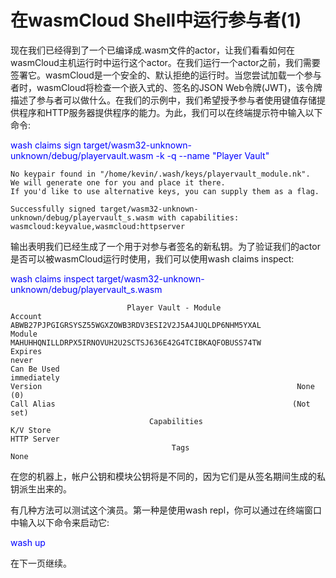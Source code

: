 # 在wasmCloud Shell中运行参与者(1)

现在我们已经得到了一个已编译成.wasm文件的actor，让我们看看如何在wasmCloud主机运行时中运行这个actor。在我们运行一个actor之前，我们需要签署它。wasmCloud是一个安全的、默认拒绝的运行时。当您尝试加载一个参与者时，wasmCloud将检查一个嵌入式的、签名的JSON Web令牌(JWT)，该令牌描述了参与者可以做什么。在我们的示例中，我们希望授予参与者使用键值存储提供程序和HTTP服务器提供程序的能力。为此，我们可以在终端提示符中输入以下命令:

<font color=Blue>wash claims sign target/wasm32-unknown-unknown/debug/playervault.wasm -k -q --name "Player Vault"</font>

```text
No keypair found in "/home/kevin/.wash/keys/playervault_module.nk".
We will generate one for you and place it there.
If you'd like to use alternative keys, you can supply them as a flag.

Successfully signed target/wasm32-unknown-unknown/debug/playervault_s.wasm with capabilities: wasmcloud:keyvalue,wasmcloud:httpserver
```

输出表明我们已经生成了一个用于对参与者签名的新私钥。为了验证我们的actor是否可以被wasmCloud运行时使用，我们可以使用wash claims inspect:

<font color=Blue>wash claims inspect target/wasm32-unknown-unknown/debug/playervault_s.wasm</font>

```text
                          Player Vault - Module
Account        ABWB27PJPGIGRSYSZ55WGXZOWB3RDV3ESI2V2J5A4JUQLDP6NHM5YXAL
Module         MAHUHHQNILLDRPX5IRNOVUH2U2SCTSJ636E42G4TCIBKAQFOBUSS74TW
Expires                                                               never
Can Be Used                                                     immediately
Version                                                         None (0)
Call Alias                                                     (Not set)
                               Capabilities
K/V Store
HTTP Server
                                    Tags
None
```

在您的机器上，帐户公钥和模块公钥将是不同的，因为它们是从签名期间生成的私钥派生出来的。

有几种方法可以测试这个演员。第一种是使用wash repl，你可以通过在终端窗口中输入以下命令来启动它:

<font color=Blue>wash up</font>

在下一页继续。